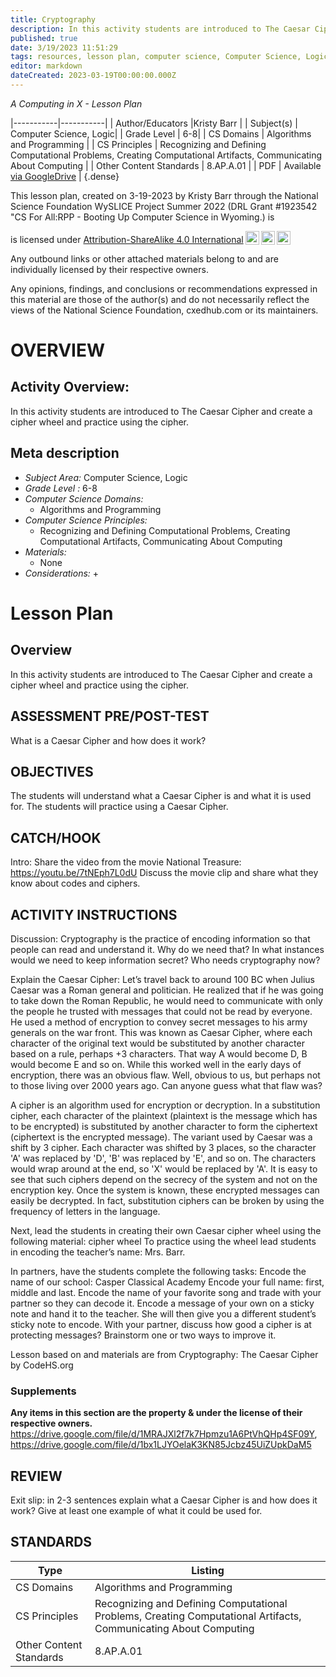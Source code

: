 ```yaml
---
title: Cryptography
description: In this activity students are introduced to The Caesar Cipher and create a cipher wheel and practice using the cipher.
published: true
date: 3/19/2023 11:51:29
tags: resources, lesson plan, computer science, Computer Science, Logic 
editor: markdown
dateCreated: 2023-03-19T00:00:00.000Z
---
```

*A Computing in X - Lesson Plan*

|-----------|-----------|
| Author/Educators |Kristy Barr |
| Subject(s) | Computer Science, Logic|
| Grade Level | 6-8|
| CS Domains | Algorithms and Programming |
| CS Principles | Recognizing and Defining Computational Problems, Creating Computational Artifacts, Communicating About Computing |
| Other Content Standards | 8.AP.A.01 | 
| PDF | Available [via GoogleDrive]() |
{.dense}






This lesson plan, created on 3-19-2023 by Kristy Barr through the National Science Foundation WySLICE Project Summer 2022 (DRL Grant #1923542 "CS For All:RPP - Booting Up Computer Science in Wyoming.) is  <p xmlns:cc="http://creativecommons.org/ns#" >  is licensed under <a href="http://creativecommons.org/licenses/by-sa/4.0/?ref=chooser-v1" target="_blank" rel="license noopener noreferrer" style="display:inline-block;">Attribution-ShareAlike 4.0 International<img style="height:22px!important;margin-left:3px;vertical-align:text-bottom;" src="https://mirrors.creativecommons.org/presskit/icons/cc.svg?ref=chooser-v1"><img style="height:22px!important;margin-left:3px;vertical-align:text-bottom;" src="https://mirrors.creativecommons.org/presskit/icons/by.svg?ref=chooser-v1"><img style="height:22px!important;margin-left:3px;vertical-align:text-bottom;" src="https://mirrors.creativecommons.org/presskit/icons/sa.svg?ref=chooser-v1"></a></p>


Any outbound links or other attached materials belong to and are individually licensed by their respective owners. 


Any opinions, findings, and conclusions or recommendations expressed in this material are those of the author(s) and do not necessarily reflect the views of the National Science Foundation, cxedhub.com or its maintainers.


# OVERVIEW
## Activity Overview:  
In this activity students are introduced to The Caesar Cipher and create a cipher wheel and practice using the cipher.
## Meta description
+ *Subject Area:* Computer Science, Logic 
+ *Grade Level :* 6-8 
+ *Computer Science Domains:*
   + Algorithms and Programming
+ *Computer Science Principles:*
   + Recognizing and Defining Computational Problems, Creating Computational Artifacts, Communicating About Computing
+ *Materials:* 
   + None
+ *Considerations:*
   + 


# Lesson Plan
## Overview
In this activity students are introduced to The Caesar Cipher and create a cipher wheel and practice using the cipher.
## ASSESSMENT PRE/POST-TEST
What is a Caesar Cipher and how does it work?
## OBJECTIVES
The students will understand what a Caesar Cipher is and what it is used for.
The students will practice using a Caesar Cipher.


## CATCH/HOOK
Intro: Share the video from the movie National Treasure: https://youtu.be/7tNEph7L0dU
Discuss the movie clip and share what they know about codes and ciphers.


## ACTIVITY INSTRUCTIONS
Discussion:
Cryptography is the practice of encoding information so that people can read and understand it.  Why do we need that?  In what instances would we need to keep information secret?  Who needs cryptography now?


Explain the Caesar Cipher:
Let’s travel back to around 100 BC when Julius Caesar was a Roman general and politician. He realized that if he was going to take down the Roman Republic, he would need to communicate with only the people he trusted with messages that could not be read by everyone. He used a method of encryption to convey secret messages to his army generals on the war front. This was known as Caesar Cipher, where each character of the original text would be substituted by another character based on a rule, perhaps +3 characters. That way A would become D, B would become E and so on. While this worked well in the early days of encryption, there was an obvious flaw. Well, obvious to us, but perhaps not to those living over 2000 years ago. Can anyone guess what that flaw was? 


A cipher is an algorithm used for encryption or decryption. In a substitution cipher, each character of the plaintext (plaintext is the message which has to be encrypted) is substituted by another character to form the ciphertext (ciphertext is the encrypted message). The variant used by Caesar was a shift by 3 cipher. Each character was shifted by 3 places, so the character 'A' was replaced by 'D', 'B' was replaced by 'E', and so on. The characters would wrap around at the end, so 'X' would be replaced by 'A'.  It is easy to see that such ciphers depend on the secrecy of the system and not on the encryption key. Once the system is known, these encrypted messages can easily be decrypted. In fact, substitution ciphers can be broken by using the frequency of letters in the language.


Next, lead the students in creating their own Caesar cipher wheel using the following material: cipher wheel
To practice using the wheel lead students in encoding the teacher’s name: Mrs. Barr.




In partners, have the students complete the following tasks:
Encode the name of our school: Casper Classical Academy
Encode your full name: first, middle and last.
Encode the name of your favorite song and trade with your partner so they can decode it.
Encode a message of your own on a sticky note and hand it to the teacher.  She will then give you a different student’s sticky note to encode.
With your partner, discuss how good a cipher is at protecting messages?  Brainstorm one or two ways to improve it.






Lesson based on and materials are from Cryptography: The Caesar Cipher by CodeHS.org


### Supplements
**Any items in this section are the property & under the license of their respective owners.**
https://drive.google.com/file/d/1MRAJXl2f7k7Hpmzu1A6PtVhQHp4SF09Y, https://drive.google.com/file/d/1bx1LJYOelaK3KN85Jcbz45UiZUpkDaM5




## REVIEW
Exit slip: in 2-3 sentences explain what a Caesar Cipher is and how does it work? Give at least one example of what it could be used for.
## STANDARDS        
| Type | Listing | 
|-----------|-----------|
| CS Domains  | Algorithms and Programming|
| CS Principles   | Recognizing and Defining Computational Problems, Creating Computational Artifacts, Communicating About Computing|
| Other Content Standards | 8.AP.A.01  |